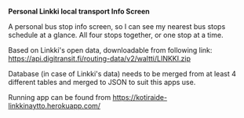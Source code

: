 **Personal Linkki local transport Info Screen**

A personal bus stop info screen, so I can see my nearest bus stops schedule at a glance. All four stops together, or one stop at a time.

Based on Linkki's open data, downloadable from following link: 
https://api.digitransit.fi/routing-data/v2/waltti/LINKKI.zip

Database (in case of Linkki's data) needs to be merged from at least 4 different tables and merged to JSON to suit this apps use.

Running app can be found from https://kotiraide-linkkinaytto.herokuapp.com/